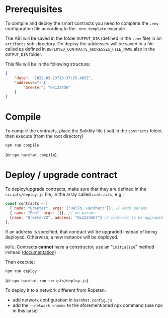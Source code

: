 # Prerequisites
To compile and deploy the smart contracts you need to complete the `.env` configuration file according to the `.env.template` example.

The ABI will be saved in the folder `OUTPUT_DIR` (defined in the `.env` file) in an `artifacts` sub-directory.
On deploy the addresses will be saved in a file called as defined in `DEPLOYED_CONTRACTS_ADDRESSES_FILE_NAME` also in the `OUTPUT_DIR` folder.

This file will be in the following structure:

```json
{
    "date": "2022-03-23T13:37:25.465Z",
    "addresses": {
        "Greeter": "0x123456"
    }
}
```

# Compile
To compile the contracts, place the Solidity file (.sol) in the `contracts` folder, then execute (from the root directory) 
```
npm run compile
```` 
(or `npx hardhat compile`).

# Deploy / upgrade contract
To deploy/upgrade contracts, make sure that they are defined in the `scripts/deploy.js` file, in the array called `contracts`, e.g.:
```js
const contracts = [
  { name: "Greeter", args: ["Hello, Hardhat!"]}, // with params
  { name: "Foo", args: []}, // no params
  {name: "GreeterV2", address: "0x1234567"} // contract to be upgraded
];
```

If an address is specified, that contract will be upgraded instead of being deployed. Otherwise, a new instance will be deployed.

`NOTE`: Contracts **cannot** have a constructor, use an "`initialize`" method instead ([documentation](https://docs.openzeppelin.com/upgrades-plugins/1.x/writing-upgradeable))

Then execute:
```
npm run deploy
```
(or `npx hardhat run scripts/deploy.js`).

To deploy it to a network different from Ropsten:
- add network configuration in `hardhat.config.js`
- add the `--network <name>` to the aforementioned npx command (use npx in this case)

